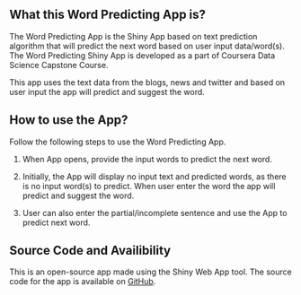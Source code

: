 ## What this Word Predicting App is?


The Word Predicting App is the Shiny App based on text prediction algorithm that will predict the next word based on user input data/word(s). The Word Predicting Shiny App is developed as a part of Coursera Data Science Capstone Course. 

This app uses the text data from the blogs, news and twitter and based on user input the app will predict and suggest the word.


## How to use the App?

Follow the following steps to use the Word Predicting App.

1. When App opens, provide the input words to predict the next word.

2. Initially, the App will display no input text and predicted words, as there is no input word(s) to predict. When user enter the word the app will predict and suggest the word.

3. User can also enter the partial/incomplete sentence and use the App to predict next word.

## Source Code and Availibility

This is an open-source app made using the Shiny Web App tool. The source code for the app is available on [GitHub](https://github.com/akhadka525/Data-Science-Capstone/tree/shinyapp/WordPredictingApp).